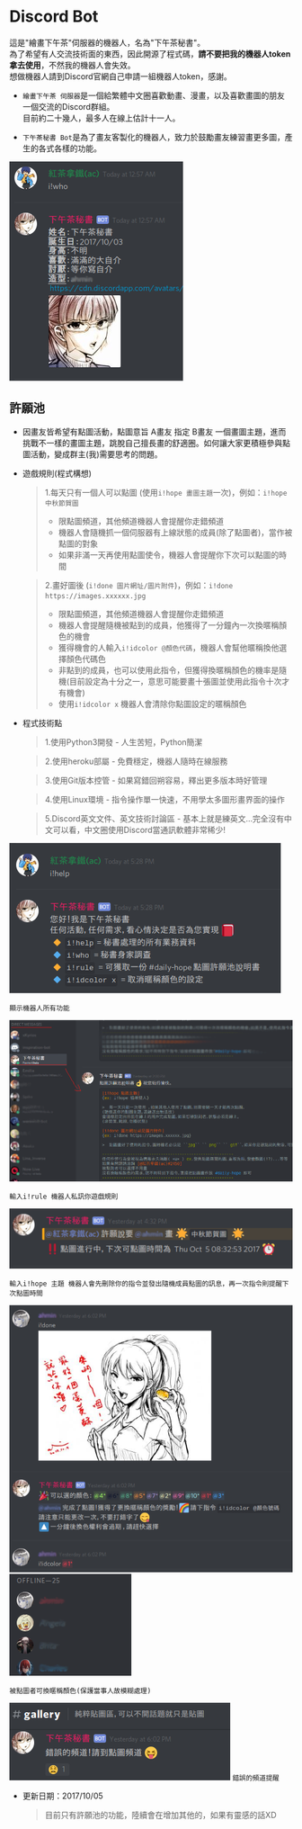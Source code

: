 # Discord Bot
這是"繪畫下午茶"伺服器的機器人，名為"下午茶秘書"。
<br>為了希望有人交流技術面的東西，因此開源了程式碼，**請不要把我的機器人token拿去使用**，不然我的機器人會失效。
<br>想做機器人請到Discord官網自己申請一組機器人token，感謝。

- ``繪畫下午茶 伺服器``是一個給繁體中文圈喜歡動畫、漫畫，以及喜歡畫圖的朋友一個交流的Discord群組。
  <br>目前約二十幾人，最多人在線上估計十一人。
  
- ``下午茶秘書 Bot``是為了畫友客製化的機器人，致力於鼓勵畫友練習畫更多圖，產生的各式各樣的功能。

![](https://github.com/fightwen/dc-bot/blob/master/img/who.png)
  
  
## 許願池
- 因畫友皆希望有點圖活動，點圖意旨 A畫友 指定 B畫友 一個畫圖主題，進而挑戰不一樣的畫圖主題，跳脫自己擅長畫的舒適圈。如何讓大家更積極參與點圖活動，變成群主(我)需要思考的問題。

- 遊戲規則(程式構想)
  > 1.每天只有一個人可以點圖 (使用``i!hope 畫圖主題``一次)，例如：``i!hope 中秋節賀圖``
  >  - 限點圖頻道，其他頻道機器人會提醒你走錯頻道
  >  - 機器人會隨機抓一個伺服器有上線狀態的成員(除了點圖者)，當作被點圖的對象
  >  - 如果非滿一天再使用點圖使令，機器人會提醒你下次可以點圖的時間
  
  > 2.畫好圖後 (``i!done 圖片網址/圖片附件``)，例如：``i!done https://images.xxxxxx.jpg``
  >  - 限點圖頻道，其他頻道機器人會提醒你走錯頻道
  >  - 機器人會提醒隨機被點到的成員，他獲得了一分鐘內一次換暱稱顏色的機會
  >  - 獲得機會的人輸入``i!idcolor @顏色代碼``，機器人會幫他暱稱換他選擇顏色代碼色
  >  - 非點到的成員，也可以使用此指令，但獲得換暱稱顏色的機率是隨機(目前設定為十分之一，意思可能要畫十張圖並使用此指令十次才有機會)
  >  - 使用``i!idcolor x`` 機器人會清除你點圖設定的暱稱顏色 
  
 - 程式技術點
   > 1.使用Python3開發 - 人生苦短，Python簡潔
   
   > 2.使用heroku部屬 - 免費穩定，機器人隨時在線服務
   
   > 3.使用Git版本控管 - 如果寫錯回朔容易，釋出更多版本時好管理
   
   > 4.使用Linux環境 - 指令操作單一快速，不用學太多圖形畫界面的操作
   
   > 5.Discord英文文件、英文技術討論區 - 基本上就是練英文...完全沒有中文可以看，中文圈使用Discord當通訊軟體非常稀少!
   
 ![](https://github.com/fightwen/dc-bot/blob/master/img/help.png)
 
 ``顯示機器人所有功能``
 
 ![](https://github.com/fightwen/dc-bot/blob/master/img/rule.png)
 
``輸入i!rule 機器人私訊你遊戲規則``

 ![](https://github.com/fightwen/dc-bot/blob/master/img/hope.png)

``輸入i!hope 主題 機器人會先刪除你的指令並發出隨機成員點圖的訊息，再一次指令則提醒下次點圖時間``

 ![](https://github.com/fightwen/dc-bot/blob/master/img/done.png)
 ![](https://github.com/fightwen/dc-bot/blob/master/img/idcolor.png)

``被點圖者可換暱稱顏色(保護當事人故模糊處理)``

![](https://github.com/fightwen/dc-bot/blob/master/img/error_channel.png)
``錯誤的頻道提醒``

- 更新日期：2017/10/05 
  > 目前只有許願池的功能，陸續會在增加其他的，如果有靈感的話XD
